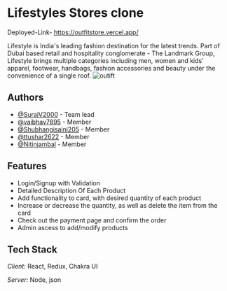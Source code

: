 # Lifestyles Stores clone 

Deployed-Link- https://outfitstore.vercel.app/


Lifestyle is India's leading fashion destination for the latest trends. Part of Dubai based retail and hospitality conglomerate - The Landmark Group, Lifestyle brings multiple categories including men, women and kids’ apparel, footwear, handbags, fashion accessories and beauty under the convenience of a single roof.
![outift](https://user-images.githubusercontent.com/91380941/229769911-813db0f5-375a-4242-a311-384c917c3c7b.png)

## Authors
- [@SurajV2000](https://github.com/SurajV2000) - Team lead
- [@vaibhav7895](https://github.com/vaibhav7895) - Member
- [@Shubhangisaini205](https://github.com/Shubhangisaini205) - Member
- [@ttushar2622](https://github.com/ttushar2622) - Member
- [@Nitinjambal](https://github.com/Nitinjambal) - Member



## Features

- Login/Signup with Validation
- Detailed Description Of Each Product
- Add functionality to card, with desired quantity of each product
- Increase or decrease the quantity, as well as delete the item from the card
- Check out the payment page and confirm the order
- Admin ascess to add/modify products


## Tech Stack

*Client:* React, Redux, Chakra UI

*Server:* Node, json
